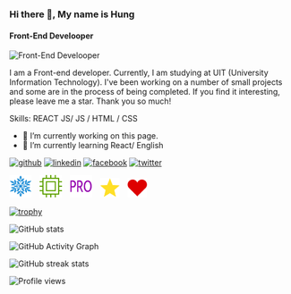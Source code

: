 ### Hi there 👋, My name is Hung
#### Front-End Develooper
![Front-End Develooper](https://arturssmirnovs.github.io/github-profile-readme-generator/images/banner.png)

I am a Front-end developer. Currently, I am studying at UIT (University Information Technology). I've been working on a number of small projects and some are in the process of being completed. If you find it interesting, please leave me a star. Thank you so much!

Skills: REACT JS/ JS / HTML / CSS

- 🔭 I’m currently working on this page. 
- 🌱 I’m currently learning React/ English 


[<img src='https://cdn.jsdelivr.net/npm/simple-icons@3.0.1/icons/github.svg' alt='github' height='40'>](https://github.com/Hunga9k50doker)  [<img src='https://cdn.jsdelivr.net/npm/simple-icons@3.0.1/icons/linkedin.svg' alt='linkedin' height='40'>](https://www.linkedin.com/in/nguyen-hung-651459218/)  [<img src='https://cdn.jsdelivr.net/npm/simple-icons@3.0.1/icons/facebook.svg' alt='facebook' height='40'>](https://www.facebook.com/nguyenhung2310)  [<img src='https://cdn.jsdelivr.net/npm/simple-icons@3.0.1/icons/twitter.svg' alt='twitter' height='40'>](https://twitter.com/NguyenHung231)  

<a href='https://archiveprogram.github.com/'><img src='https://raw.githubusercontent.com/acervenky/animated-github-badges/master/assets/acbadge.gif' width='40' height='40'></a> <a href='https://docs.github.com/en/developers'><img src='https://raw.githubusercontent.com/acervenky/animated-github-badges/master/assets/devbadge.gif' width='40' height='40'></a> <a href='https://github.com/pricing'><img src='https://raw.githubusercontent.com/acervenky/animated-github-badges/master/assets/pro.gif' width='40' height='40'></a> <a href='https://stars.github.com/'><img src='https://raw.githubusercontent.com/acervenky/animated-github-badges/master/assets/starbadge.gif' width='35' height='35'></a> <a href='https://docs.github.com/en/github/supporting-the-open-source-community-with-github-sponsors'><img src='https://raw.githubusercontent.com/acervenky/animated-github-badges/master/assets/sponsorbadge.gif' width='35' height='35'></a> 

[![trophy](https://github-profile-trophy.vercel.app/?username=Hunga9k50doker)](https://github.com/ryo-ma/github-profile-trophy)

![GitHub stats](https://github-readme-stats.vercel.app/api?username=Hunga9k50doker&show_icons=true&count_private=true)  

![GitHub Activity Graph](https://activity-graph.herokuapp.com/graph?username=Hunga9k50doker)  

![GitHub streak stats](https://github-readme-streak-stats.herokuapp.com/?user=Hunga9k50doker)  

![Profile views](https://gpvc.arturio.dev/Hunga9k50doker)  
